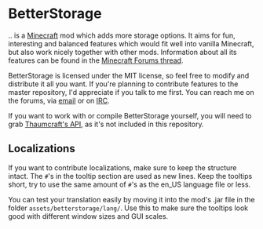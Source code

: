 BetterStorage
=============

.. is a [Minecraft](http://minecraft.net/) mod which adds more storage options. It aims
for fun, interesting and balanced features which would fit well into vanilla Minecraft,
but also work nicely together with other mods. Information about all its features can be
found in the [Minecraft Forums thread](http://www.minecraftforum.net/topic/1548203-/).

BetterStorage is licensed under the MIT license, so feel free to modify and distribute
it all you want. If you're planning to contribute features to the master repository,
I'd appreciate if you talk to me first. You can reach me on the forums, via
[email](mailto:halfnerd.copygirl@gmail.com) or on [IRC](irc://irc.esper.net/#obsidian).

If you want to work with or compile BetterStorage yourself, you will need to grab
[Thaumcraft's API](http://www.minecraftforum.net/topic/2011841-/), as it's not included
in this repository.

Localizations
-------------

If you want to contribute localizations, make sure to keep the structure intact. The
```#```'s in the tooltip section are used as new lines. Keep the tooltips short, try to
use the same amount of ```#```'s as the en_US language file or less.

You can test your translation easily by moving it into the mod's .jar file in the
folder ```assets/betterstorage/lang/```. Use this to make sure the tooltips look good
with different window sizes and GUI scales.
